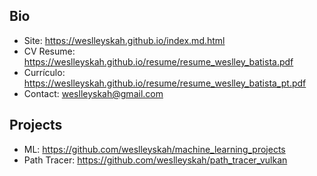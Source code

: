 ## Bio
- Site: https://weslleyskah.github.io/index.md.html
- CV Resume: https://weslleyskah.github.io/resume/resume_weslley_batista.pdf
- Currículo: https://weslleyskah.github.io/resume/resume_weslley_batista_pt.pdf
- Contact: weslleyskah@gmail.com

## Projects
- ML: https://github.com/weslleyskah/machine_learning_projects
- Path Tracer: https://github.com/weslleyskah/path_tracer_vulkan
